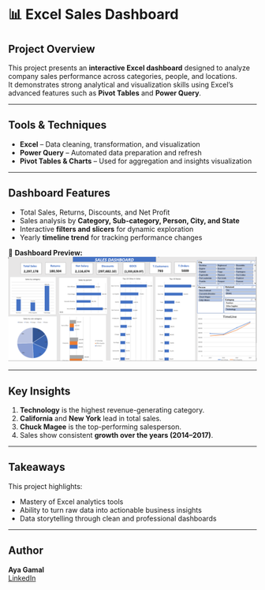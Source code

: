 # 📊 Excel Sales Dashboard

## Project Overview
This project presents an **interactive Excel dashboard** designed to analyze company sales performance across categories, people, and locations.  
It demonstrates strong analytical and visualization skills using Excel’s advanced features such as **Pivot Tables** and **Power Query**.

---

## Tools & Techniques
- **Excel** – Data cleaning, transformation, and visualization  
- **Power Query** – Automated data preparation and refresh  
- **Pivot Tables & Charts** – Used for aggregation and insights visualization  

---

## Dashboard Features
- Total Sales, Returns, Discounts, and Net Profit  
- Sales analysis by **Category, Sub-category, Person, City, and State**  
- Interactive **filters and slicers** for dynamic exploration  
- Yearly **timeline trend** for tracking performance changes  

📸 **Dashboard Preview:**  
![Excel Dashboard](Excel%20Dashboard.png)

---

## Key Insights
1. **Technology** is the highest revenue-generating category.  
2. **California** and **New York** lead in total sales.  
3. **Chuck Magee** is the top-performing salesperson.  
4. Sales show consistent **growth over the years (2014–2017)**.  

---

## Takeaways
This project highlights:
- Mastery of Excel analytics tools  
- Ability to turn raw data into actionable business insights  
- Data storytelling through clean and professional dashboards  

---

## Author
**Aya Gamal**  
[LinkedIn](https:www.linkedin.com/in/aya-gamal-senara)
